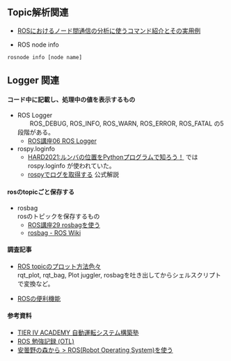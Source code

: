 ## Topic解析関連

- [ROSにおけるノード間通信の分析に使うコマンド紹介とその実用例](https://kazuyamashi.github.io/ros_lecture/ros_measure.html)  


- ROS node info
```
rosnode info [node name]
```


## Logger 関連

#### コード中に記載し、処理中の値を表示するもの
- ROS Logger  
　　ROS_DEBUG, ROS_INFO, ROS_WARN, ROS_ERROR, ROS_FATAL の5段階がある。  
  - [ROS講座06 ROS Logger](https://qiita.com/srs/items/47e5fd8fe994431d92b7)  
- rospy.loginfo  
  - [HARD2021:ルンバの位置をPythonプログラムで知ろう！](https://demura.net/robot/hard/20085.html) ではrospy.loginfo が使われていた。  
  - [rospyでログを取得する](http://wiki.ros.org/ja/rospy_tutorials/Tutorials/Logging) 公式解説  

#### rosのtopicごと保存する

- rosbag  
    rosのトピックを保存するもの
  - [ROS講座29 rosbagを使う](https://qiita.com/srs/items/f6e2c36996e34bcc4d73)
  - [rosbag - ROS Wiki](http://wiki.ros.org/rosbag)

#### 調査記事

- [ROS topicのプロット方法色々](https://qiita.com/FluffyHernia/items/88d67195eb6c903ed942)  
  rqt_plot, rqt_bag, Plot juggler, rosbagを吐き出してからシェルスクリプトで変換など。
  
- [ROSの便利機能](https://gbiggs.github.io/ros_moveit_rsj_tutorial/ros_useful_stuff.html)

#### 参考資料

- [TIER IV ACADEMY 自動運転システム構築塾](http://4c281b16296b2ab02a4e0b2e3f75446d.cdnext.stream.ne.jp/randc/mirai/2-1%20catkin.pdf)  
- [ROS 勉強記録 (OTL)](http://ros-robot.blogspot.com/)
- [安曇野の森から > ROS(Robot Operating System)を使う](http://forestofazumino.web.fc2.com/ros/ros_top.html)  


 
